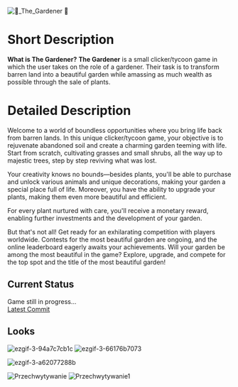 
![🌱_The_Gardener 🌱](https://github.com/szymonpoterejkoinfe2/Gardener_Game/assets/115418017/42d71995-9170-4f1e-9bad-4846e0983504)

# Short Description
**What is The Gardener?**
**The Gardener** is a small clicker/tycoon game in which the user takes on the role of a gardener. Their task is to transform barren land into a beautiful garden while amassing as much wealth as possible through the sale of plants.

# Detailed Description
Welcome to a world of boundless opportunities where you bring life back from barren lands. In this unique clicker/tycoon game, your objective is to rejuvenate abandoned soil and create a charming garden teeming with life. Start from scratch, cultivating grasses and small shrubs, all the way up to majestic trees, step by step reviving what was lost.

Your creativity knows no bounds—besides plants, you'll be able to purchase and unlock various animals and unique decorations, making your garden a special place full of life. Moreover, you have the ability to upgrade your plants, making them even more beautiful and efficient.

For every plant nurtured with care, you'll receive a monetary reward, enabling further investments and the development of your garden.

But that's not all! Get ready for an exhilarating competition with players worldwide. Contests for the most beautiful garden are ongoing, and the online leaderboard eagerly awaits your achievements. Will your garden be among the most beautiful in the game? Explore, upgrade, and compete for the top spot and the title of the most beautiful garden!


## Current Status
Game still in progress...  
[Latest Commit](https://github.com/szymonpoterejkoinfe2/Gardener_Game/commit/main)

## Looks 
![ezgif-3-94a7c7cb1c](https://github.com/szymonpoterejkoinfe2/Gardener_Game/assets/115418017/69c2c3de-8a69-4f49-b34c-3db012ecbfce) ![ezgif-3-66176b7073](https://github.com/szymonpoterejkoinfe2/Gardener_Game/assets/115418017/1d30e8d0-d78a-4369-a66a-dbe3eff7ba20)

![ezgif-3-a62077288b](https://github.com/szymonpoterejkoinfe2/Gardener_Game/assets/115418017/8ad6bc81-162f-487f-afa7-e1a063e6da48)

![Przechwytywanie](https://github.com/szymonpoterejkoinfe2/Gardener_Game/assets/115418017/9440efc1-389a-4a2e-8f90-14ce873975ca)
![Przechwytywanie1](https://github.com/szymonpoterejkoinfe2/Gardener_Game/assets/115418017/e14e6a7e-798d-4914-90dc-70c5e43a87dd)

